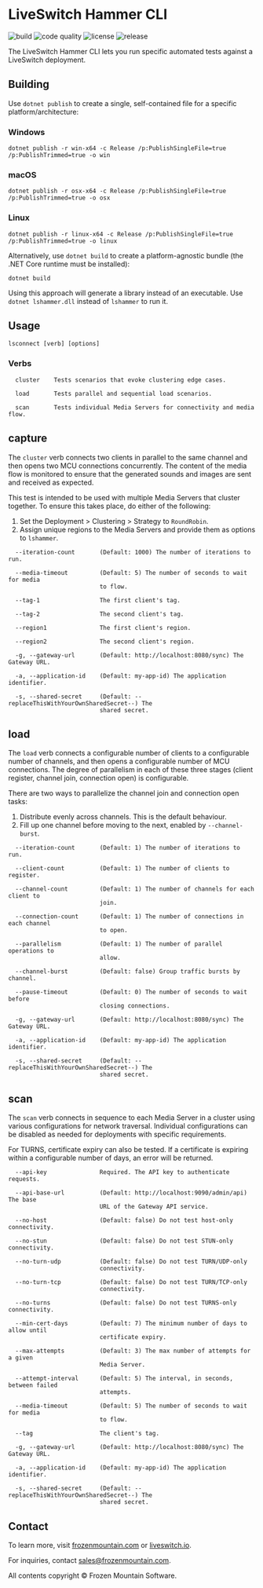 # LiveSwitch Hammer CLI

![build](https://github.com/liveswitch/liveswitch-hammer/workflows/build/badge.svg) ![code quality](https://app.codacy.com/project/badge/Grade/9a3b33b63b254b118fcdd80e807cba8c) ![license](https://img.shields.io/badge/License-MIT-yellow.svg) ![release](https://img.shields.io/github/v/release/liveswitch/liveswitch-hammer.svg)

The LiveSwitch Hammer CLI lets you run specific automated tests against a LiveSwitch deployment.

## Building

Use `dotnet publish` to create a single, self-contained file for a specific platform/architecture:

### Windows
```none
dotnet publish -r win-x64 -c Release /p:PublishSingleFile=true /p:PublishTrimmed=true -o win
```

### macOS
```none
dotnet publish -r osx-x64 -c Release /p:PublishSingleFile=true /p:PublishTrimmed=true -o osx
```

### Linux
```none
dotnet publish -r linux-x64 -c Release /p:PublishSingleFile=true /p:PublishTrimmed=true -o linux
```

Alternatively, use `dotnet build` to create a platform-agnostic bundle (the .NET Core runtime must be installed):

```none
dotnet build
```

Using this approach will generate a library instead of an executable. Use `dotnet lshammer.dll` instead of `lshammer` to run it.

## Usage

```none
lsconnect [verb] [options]
```

### Verbs

```none
  cluster    Tests scenarios that evoke clustering edge cases.

  load       Tests parallel and sequential load scenarios.

  scan       Tests individual Media Servers for connectivity and media flow.
```

## capture

The `cluster` verb connects two clients in parallel to the same channel and then opens two MCU connections concurrently. The content of the media flow is monitored to ensure that the generated sounds and images are sent and received as expected.

This test is intended to be used with multiple Media Servers that cluster together. To ensure this takes place, do either of the following:

1.  Set the Deployment > Clustering > Strategy to `RoundRobin`.
2.  Assign unique regions to the Media Servers and provide them as options to `lshammer`.

```none
  --iteration-count       (Default: 1000) The number of iterations to run.

  --media-timeout         (Default: 5) The number of seconds to wait for media
                          to flow.

  --tag-1                 The first client's tag.

  --tag-2                 The second client's tag.

  --region1               The first client's region.

  --region2               The second client's region.

  -g, --gateway-url       (Default: http://localhost:8080/sync) The Gateway URL.

  -a, --application-id    (Default: my-app-id) The application identifier.

  -s, --shared-secret     (Default: --replaceThisWithYourOwnSharedSecret--) The
                          shared secret.
```

## load

The `load` verb connects a configurable number of clients to a configurable number of channels, and then opens a configurable number of MCU connections. The degree of parallelism in each of these three stages (client register, channel join, connection open) is configurable.

There are two ways to parallelize the channel join and connection open tasks:

1.  Distribute evenly across channels. This is the default behaviour.
2.  Fill up one channel before moving to the next, enabled by `--channel-burst`.

```none
  --iteration-count       (Default: 1) The number of iterations to run.

  --client-count          (Default: 1) The number of clients to register.

  --channel-count         (Default: 1) The number of channels for each client to
                          join.

  --connection-count      (Default: 1) The number of connections in each channel
                          to open.

  --parallelism           (Default: 1) The number of parallel operations to
                          allow.

  --channel-burst         (Default: false) Group traffic bursts by channel.

  --pause-timeout         (Default: 0) The number of seconds to wait before
                          closing connections.

  -g, --gateway-url       (Default: http://localhost:8080/sync) The Gateway URL.

  -a, --application-id    (Default: my-app-id) The application identifier.

  -s, --shared-secret     (Default: --replaceThisWithYourOwnSharedSecret--) The
                          shared secret.
```

## scan

The `scan` verb connects in sequence to each Media Server in a cluster using various configurations for network traversal. Individual configurations can be disabled as needed for deployments with specific requirements.

For TURNS, certificate expiry can also be tested. If a certificate is expiring within a configurable number of days, an error will be returned.

```none
  --api-key               Required. The API key to authenticate requests.

  --api-base-url          (Default: http://localhost:9090/admin/api) The base
                          URL of the Gateway API service.

  --no-host               (Default: false) Do not test host-only connectivity.

  --no-stun               (Default: false) Do not test STUN-only connectivity.

  --no-turn-udp           (Default: false) Do not test TURN/UDP-only
                          connectivity.

  --no-turn-tcp           (Default: false) Do not test TURN/TCP-only
                          connectivity.

  --no-turns              (Default: false) Do not test TURNS-only connectivity.

  --min-cert-days         (Default: 7) The minimum number of days to allow until
                          certificate expiry.

  --max-attempts          (Default: 3) The max number of attempts for a given
                          Media Server.

  --attempt-interval      (Default: 5) The interval, in seconds, between failed
                          attempts.

  --media-timeout         (Default: 5) The number of seconds to wait for media
                          to flow.

  --tag                   The client's tag.

  -g, --gateway-url       (Default: http://localhost:8080/sync) The Gateway URL.

  -a, --application-id    (Default: my-app-id) The application identifier.

  -s, --shared-secret     (Default: --replaceThisWithYourOwnSharedSecret--) The
                          shared secret.
```

## Contact

To learn more, visit [frozenmountain.com](https://www.frozenmountain.com) or [liveswitch.io](https://www.liveswitch.io).

For inquiries, contact [sales@frozenmountain.com](mailto:sales@frozenmountain.com).

All contents copyright © Frozen Mountain Software.